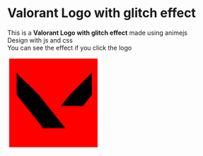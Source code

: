# Valorant Logo with glitch effect
This is a **Valorant Logo with glitch effect** made using animejs  
Design with js and css  
You can see the effect if you click the logo

![logo](./images/logo.png)  